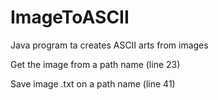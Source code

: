 # ImageToASCII
Java program ta creates ASCII arts from images


Get the image from  a path name (line 23)


Save image .txt on a path name (line 41)
